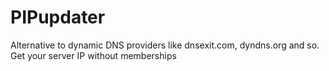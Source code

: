 PIPupdater
==========

Alternative to dynamic DNS providers like dnsexit.com, dyndns.org and so. Get your server IP without memberships